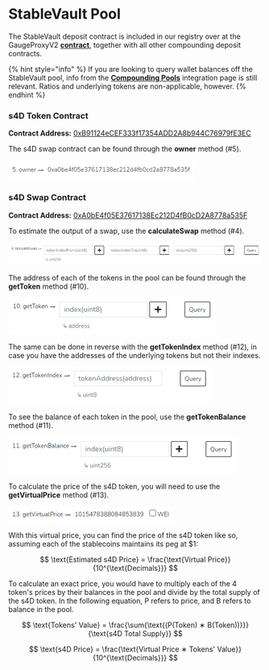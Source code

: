 # StableVault Pool

The StableVault deposit contract is included in our registry over at the GaugeProxyV2 [**contract**](https://snowtrace.io/address/0x215D5eDEb6A6a3f84AE9d72962FEaCCdF815BF27), together with all other compounding deposit contracts.

{% hint style="info" %}
If you are looking to query wallet balances off the StableVault pool, info from the [**Compounding Pools**](compounding-pools.md) integration page is still relevant. Ratios and underlying tokens are non-applicable, however.
{% endhint %}

### s4D Token Contract

**Contract Address:** [0xB91124eCEF333f17354ADD2A8b944C76979fE3EC](https://snowtrace.io/address/0xB91124eCEF333f17354ADD2A8b944C76979fE3EC)

The s4D swap contract can be found through the **owner** method (#5).

![](../../.gitbook/assets/Integrations6.png)

### s4D Swap Contract

**Contract Address:** [0xA0bE4f05E37617138Ec212D4fB0cD2A8778a535F](https://snowtrace.io/address/0xA0bE4f05E37617138Ec212D4fB0cD2A8778a535F)

To estimate the output of a swap, use the **calculateSwap** method (#4).

![](../../.gitbook/assets/Integrations7.png)

The address of each of the tokens in the pool can be found through the **getToken** method (#10).

![](../../.gitbook/assets/Integrations8.png)

The same can be done in reverse with the **getTokenIndex** method (#12), in case you have the addresses of the underlying tokens but not their indexes.

![](../../.gitbook/assets/Integrations9.png)

To see the balance of each token in the pool, use the **getTokenBalance** method (#11).

![](../../.gitbook/assets/Integrations10.png)

To calculate the price of the s4D token, you will need to use the **getVirtualPrice** method (#13).

![](../../.gitbook/assets/Integrations11.png)

With this virtual price, you can find the price of the s4D token like so, assuming each of the stablecoins maintains its peg at $1:

$$
\text{Estimated s4D Price} = \frac{\text{Virtual Price}} {10^{\text{Decimals}}}
$$

To calculate an exact price, you would have to multiply each of the 4 token's prices by their balances in the pool and divide by the total supply of the s4D token. In the following equation, P refers to price, and B refers to balance in the pool.

$$
\text{Tokens' Value} = \frac{\sum{\text{(P(Token) ∗ B(Token))}}} {\text{s4D Total Supply}}
$$

$$
\text{s4D Price} = \frac{\text{Virtual Price ∗ Tokens' Value}} {10^{\text{Decimals}}}
$$
